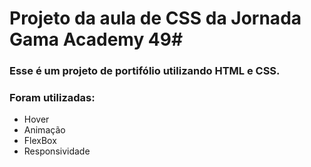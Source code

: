 # Projeto da aula de CSS da Jornada Gama Academy 49#

### Esse é um projeto de portifólio utilizando HTML e CSS. 
### Foram utilizadas:
- Hover
- Animação
- FlexBox
- Responsividade


